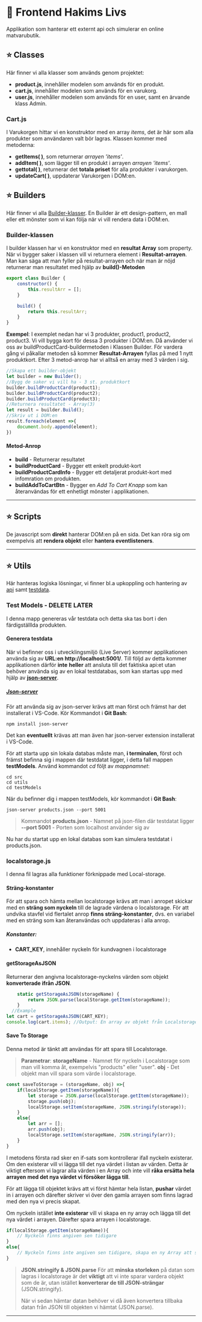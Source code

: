 # :rocket: Frontend Hakims Livs

Applikation som hanterar ett externt api och simulerar en online matvarubutik.

## :star: Classes
Här finner vi alla klasser som används genom projektet:
+ **product.js**, innehåller modelen som används för en produkt.
+ **cart.js**, innehåller modelen som används för en varukorg.
+ **user.js**, innehåller modelen som används för en user, samt en ärvande klass Admin.

### Cart.js
I Varukorgen hittar vi en konstruktor med en array _items_, det är här som alla produkter som användaren valt bör lagras. Klassen kommer med metoderna:
+ **getItems( )**, som returnerar _arrayen 'items'_.
+ **addItem( )**, som lägger till en produkt i arrayen _arrayen 'items'_.
+ **gettotal( )**, returnerar det **totala priset** för alla produkter i varukorgen.
+ **updateCart( )**, uppdaterar Varukorgen i DOM:en.


## :star: Builders
Här finner vi alla [Builder-klasser](https://refactoring.guru/design-patterns/builder). En Builder är ett design-pattern, en mall eller ett mönster som vi kan följa när vi vill rendera data i DOM:en.

### Builder-klassen
I builder klassen har vi en konstruktor med en **resultat Array** som property. När vi bygger saker i klassen vill vi returnera element i **Resultat-arrayen**. Man kan säga att man fyller på resultat-arrayen och när man är nöjd returnerar man resultatet med hjälp av **build()-Metoden**
```js
export class Builder {
    constructor() {
        this.resultArr = [];
    }

    build() {
        return this.resultArr;
    }
}
```
**Exempel**:
I exemplet nedan har vi 3 produkter, product1, product2, product3. Vi vill bygga kort för dessa 3 produkter i DOM:en. Då använder vi oss av buildProductCard-buildermetoden i Klassen Builder. För vardera gång vi påkallar metoden så kommer **Resultat-Arrayen** fyllas på med 1 nytt produktkort. Efter 3 metod-anrop har vi alltså en array med 3 värden i sig.
```js
//Skapa ett builder-objekt
let builder = new Builder();
//Bygg de saker vi vill ha - 3 st. produktkort
builder.buildProductCard(product1);
builder.buildProductCard(product2);
builder.buildProductCard(product3);
//Returnera resultatet - Array(3)
let result = builder.Build();
//Skriv ut i DOM:en
result.foreach(element =>{
    document.body.append(element);
})
```
#### Metod-Anrop
+ **build** - Returnerar resultatet
+ **buildProductCard** - Bygger ett enkelt produkt-kort
+ **buildProductCardInfo** - Bygger ett detaljerat produkt-kort med infomration om produkten.
+ **buildAddToCartBtn** - Bygger en _Add To Cart Knapp_ som kan återanvändas för ett enhetligt mönster i applikationen.

****

## :star: Scripts

De javascript som **direkt** hanterar DOM:en på en sida. Det kan röra sig om exempelvis att **rendera objekt** eller **hantera eventlisteners**.


****

## :star: Utils

Här hanteras logiska lösningar, vi finner bl.a upkoppling och hantering av [api](/src/utils/api.js) samt [testdata](/src/utils/testModels/products.json).

### Test Models - DELETE LATER

I denna mapp genereras vår testdata och detta ska tas bort i den färdigställlda produkten.

#### Generera testdata

När vi befinner oss i utvecklingsmiljö (Live Server) kommer applikationen använda sig av **URL:en http://localhost:5001/**. Till följd av detta kommer applikationen därför **inte** **heller** att ansluta till det faktiska api:et utan behöver använda sig av en lokal testdatabas, som kan startas upp med hjälp av **[json-server](https://www.npmjs.com/package/json-server)**.

##### [Json-server](https://www.npmjs.com/package/json-server)
För att använda sig av json-server krävs att man först och främst har det installerat i VS-Code. Kör Kommandot i **Git Bash**: 
```
npm install json-server
```
Det kan **eventuellt** krävas att man även har json-server extension installerat i VS-Code.

För att starta upp sin lokala databas måste man, **i terminalen**, först och främst befinna sig i mappen där testdatat ligger, i detta fall mappen **testModels**. Använd kommandot _cd_ följt av _mappnamnet_:

```
cd src
cd utils
cd testModels
```

När du befinner dig i mappen testModels, kör kommandot i **Git Bash**:

```
json-server products.json --port 5001
```

> Kommandot
>**products.json** - Namnet på json-filen där testdatat ligger
>**--port 5001** - Porten som localhost använder sig av

Nu har du startat upp en lokal databas som kan simulera testdatat i products.json.

### localstorage.js
I denna fil lagras alla funktioner förknippade med Local-storage.

#### Sträng-konstanter
För att spara och hämta mellan localstorage krävs att man i anropet skickar med en **sträng som nyckeln** till de lagrade värdena o localstorage. För att undvika stavfel vid flertalet anrop **finns sträng-konstanter**, dvs. en variabel med en sträng som kan återanvändas och uppdateras i alla anrop.

##### Konstanter:
+ **CART_KEY**, innehåller nyckeln för kundvagnen i localstorage


#### getStorageAsJSON
Returnerar den angivna localstorage-nyckelns värden som objekt **konverterade ifrån JSON**.

```js
    static getStorageAsJSON(storageName) {
        return JSON.parse(localStorage.getItem(storageName));
    }
  //Example
let cart = getStorageAsJSON(CART_KEY);
console.log(cart.items); //Output: En array av objekt från Localstorage sparningen "products"
```


#### Save To Storage
Denna metod är tänkt att användas för att spara till Localstorage.


>**Parametrar**:
**storageName** - Namnet för nyckeln i Localstorage som man vill komma åt, exempelvis "products" eller "user".
**obj** - Det objekt man vill spara som värde i localstorage.

```js
const saveToStorage = (storageName, obj) =>{
    if(localStorage.getItem(storageName)){
        let storage = JSON.parse(localStorage.getItem(storageName));
        storage.push(obj);
        localStorage.setItem(storageName, JSON.stringify(storage));
    }
    else{
        let arr = [];
        arr.push(obj);
        localStorage.setItem(storageName, JSON.stringify(arr));
    }   
}
```

I metodens första rad sker en if-sats som kontrollerar ifall nyckeln existerar. Om den existerar vill vi lägga till det nya värdet i listan av värden. Detta är viktigt eftersom vi lagrar alla värden i en Array och inte vill **råka ersätta hela arrayen med det nya värdet vi försöker lägga till**.

För att lägga till objektet krävs att vi först hämtar hela listan, **pushar** värdet in i arrayen och därefter skriver vi över den gamla arrayen som finns lagrad med den nya vi precis skapat.

Om nyckeln istället **inte existerar** vill vi skapa en ny array och lägga till det nya värdet i arrayen. Därefter spara arrayen i localstorage.

```js
if(localStorage.getItem(storageName)){
    // Nyckeln finns angiven sen tidigare
}
else{
    // Nyckeln finns inte angiven sen tidigare, skapa en ny Array att spara som värde
}
```

>**JSON.stringify & JSON.parse**
För att **minska storleken** på datan som lagras i localstorage är det **viktigt** att vi inte sparar vardera objekt som de är, utan istället **konverterar de till JSON-strängar** (JSON.stringify).
>
>När vi sedan hämtar datan behöver vi då även konvertera tillbaka datan från JSON till objekten vi hämtat (JSON.parse).


****